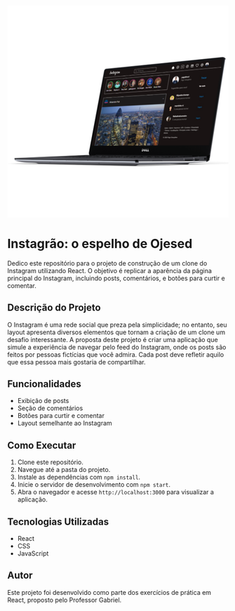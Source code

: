 <div> <img src="/src/imagens/MockUp.png" alt="Mockup do clone do instagram"> </div>

# Instagrão: o espelho de Ojesed

Dedico este repositório para o projeto de construção de um clone do Instagram utilizando React. O objetivo é replicar a aparência da página principal do Instagram, incluindo posts, comentários, e botões para curtir e comentar. 

## Descrição do Projeto

O Instagram é uma rede social que preza pela simplicidade; no entanto, seu layout apresenta diversos elementos que tornam a criação de um clone um desafio interessante. A proposta deste projeto é criar uma aplicação que simule a experiência de navegar pelo feed do Instagram, onde os posts são feitos por pessoas fictícias que você admira. Cada post deve refletir aquilo que essa pessoa mais gostaria de compartilhar.

## Funcionalidades

- Exibição de posts
- Seção de comentários
- Botões para curtir e comentar
- Layout semelhante ao Instagram

## Como Executar

1. Clone este repositório.
2. Navegue até a pasta do projeto.
3. Instale as dependências com `npm install`.
4. Inicie o servidor de desenvolvimento com `npm start`.
5. Abra o navegador e acesse `http://localhost:3000` para visualizar a aplicação.

## Tecnologias Utilizadas

- React
- CSS
- JavaScript

## Autor

Este projeto foi desenvolvido como parte dos exercícios de prática em React, proposto pelo Professor Gabriel.
